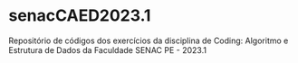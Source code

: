 # senacCAED2023.1

Repositório de códigos dos exercícios da disciplina de Coding: Algoritmo e Estrutura de Dados da Faculdade SENAC PE - 2023.1
